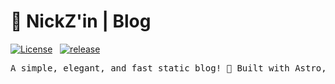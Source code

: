 # 👑 NickZ'in | Blog
[![License](https://badgen.net/github/license/nickz1n/blog)](https://github.com/Nickz1n/Blog/blob/main/LICENSE)&nbsp;&nbsp;&nbsp;[![release](https://badgen.net/github/release/nickz1n/blog)](https://github.com/nickz1n/blog/releases)&nbsp;&nbsp;&nbsp;

<pre align="center">
A simple, elegant, and fast static blog! 🚀 Built with Astro, Golang & Typescript
</pre>
